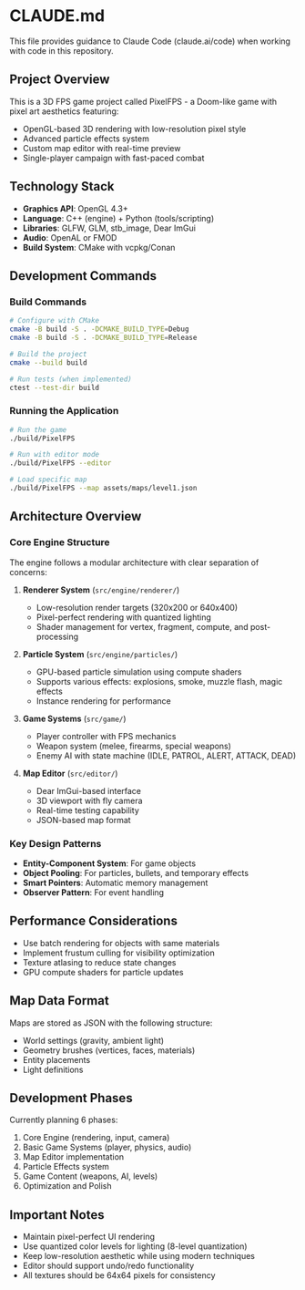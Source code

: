 # CLAUDE.md

This file provides guidance to Claude Code (claude.ai/code) when working with code in this repository.

## Project Overview
This is a 3D FPS game project called PixelFPS - a Doom-like game with pixel art aesthetics featuring:
- OpenGL-based 3D rendering with low-resolution pixel style
- Advanced particle effects system
- Custom map editor with real-time preview
- Single-player campaign with fast-paced combat

## Technology Stack
- **Graphics API**: OpenGL 4.3+
- **Language**: C++ (engine) + Python (tools/scripting)
- **Libraries**: GLFW, GLM, stb_image, Dear ImGui
- **Audio**: OpenAL or FMOD
- **Build System**: CMake with vcpkg/Conan

## Development Commands

### Build Commands
```bash
# Configure with CMake
cmake -B build -S . -DCMAKE_BUILD_TYPE=Debug
cmake -B build -S . -DCMAKE_BUILD_TYPE=Release

# Build the project
cmake --build build

# Run tests (when implemented)
ctest --test-dir build
```

### Running the Application
```bash
# Run the game
./build/PixelFPS

# Run with editor mode
./build/PixelFPS --editor

# Load specific map
./build/PixelFPS --map assets/maps/level1.json
```

## Architecture Overview

### Core Engine Structure
The engine follows a modular architecture with clear separation of concerns:

1. **Renderer System** (`src/engine/renderer/`)
   - Low-resolution render targets (320x200 or 640x400)
   - Pixel-perfect rendering with quantized lighting
   - Shader management for vertex, fragment, compute, and post-processing

2. **Particle System** (`src/engine/particles/`)
   - GPU-based particle simulation using compute shaders
   - Supports various effects: explosions, smoke, muzzle flash, magic effects
   - Instance rendering for performance

3. **Game Systems** (`src/game/`)
   - Player controller with FPS mechanics
   - Weapon system (melee, firearms, special weapons)
   - Enemy AI with state machine (IDLE, PATROL, ALERT, ATTACK, DEAD)

4. **Map Editor** (`src/editor/`)
   - Dear ImGui-based interface
   - 3D viewport with fly camera
   - Real-time testing capability
   - JSON-based map format

### Key Design Patterns
- **Entity-Component System**: For game objects
- **Object Pooling**: For particles, bullets, and temporary effects
- **Smart Pointers**: Automatic memory management
- **Observer Pattern**: For event handling

## Performance Considerations
- Use batch rendering for objects with same materials
- Implement frustum culling for visibility optimization
- Texture atlasing to reduce state changes
- GPU compute shaders for particle updates

## Map Data Format
Maps are stored as JSON with the following structure:
- World settings (gravity, ambient light)
- Geometry brushes (vertices, faces, materials)
- Entity placements
- Light definitions

## Development Phases
Currently planning 6 phases:
1. Core Engine (rendering, input, camera)
2. Basic Game Systems (player, physics, audio)
3. Map Editor implementation
4. Particle Effects system
5. Game Content (weapons, AI, levels)
6. Optimization and Polish

## Important Notes
- Maintain pixel-perfect UI rendering
- Use quantized color levels for lighting (8-level quantization)
- Keep low-resolution aesthetic while using modern techniques
- Editor should support undo/redo functionality
- All textures should be 64x64 pixels for consistency